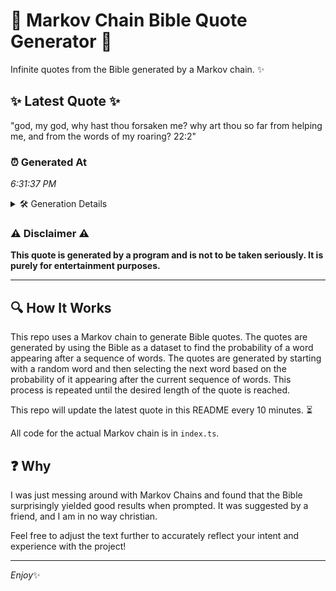# 📖 Markov Chain Bible Quote Generator 📖

Infinite quotes from the Bible generated by a Markov chain. ✨

## ✨ Latest Quote ✨
"god, my god, why hast thou forsaken me? why art thou so far from helping me, and from the words of my roaring? 22:2"

### ⏰ Generated At
*6:31:37 PM*

<details>
    <summary>🛠️ Generation Details</summary>
    <p>
        <strong>🌱 Seed:</strong> god,<br>
        <strong>🔄 Iterations:</strong> 23<br>
        <strong>📜 Context History:</strong><br>[ god, ]: my<br>[ god,, my ]: god,<br>[ god,, my, god, ]: why<br>[ god,, my, god,, why ]: hast<br>[ god,, my, god,, why, hast ]: thou<br>[ god,, my, god,, why, hast, thou ]: forsaken<br>[ my, god,, why, hast, thou, forsaken ]: me?<br>[ god,, why, hast, thou, forsaken, me? ]: why<br>[ why, hast, thou, forsaken, me?, why ]: art<br>[ hast, thou, forsaken, me?, why, art ]: thou<br>[ thou, forsaken, me?, why, art, thou ]: so<br>[ forsaken, me?, why, art, thou, so ]: far<br>[ me?, why, art, thou, so, far ]: from<br>[ why, art, thou, so, far, from ]: helping<br>[ art, thou, so, far, from, helping ]: me,<br>[ thou, so, far, from, helping, me, ]: and<br>[ so, far, from, helping, me,, and ]: from<br>[ far, from, helping, me,, and, from ]: the<br>[ from, helping, me,, and, from, the ]: words<br>[ helping, me,, and, from, the, words ]: of<br>[ me,, and, from, the, words, of ]: my<br>[ and, from, the, words, of, my ]: roaring?<br>[ from, the, words, of, my, roaring? ]: 22:2<br>
    </p>
</details>

### ⚠️ Disclaimer ⚠️
**This quote is generated by a program and is not to be taken seriously. It is purely for entertainment purposes.**

---

## 🔍 How It Works

This repo uses a Markov chain to generate Bible quotes. The quotes are generated by using the Bible as a dataset to find the probability of a word appearing after a sequence of words. The quotes are generated by starting with a random word and then selecting the next word based on the probability of it appearing after the current sequence of words. This process is repeated until the desired length of the quote is reached.

This repo will update the latest quote in this README every 10 minutes. ⏳

All code for the actual Markov chain is in `index.ts`.

## ❓ Why

I was just messing around with Markov Chains and found that the Bible surprisingly yielded good results when prompted. 
It was suggested by a friend, and I am in no way christian.

Feel free to adjust the text further to accurately reflect your intent and experience with the project!

---

*Enjoy*✨
